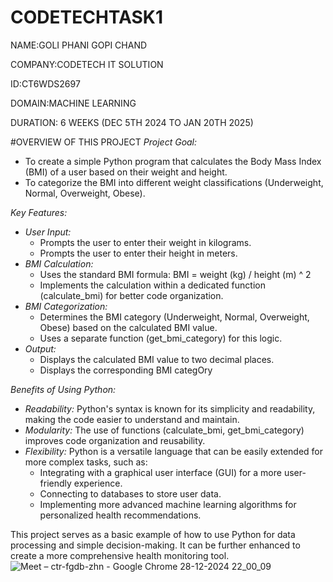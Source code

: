 # CODETECHTASK1
NAME:GOLI PHANI GOPI CHAND

COMPANY:CODETECH IT SOLUTION

ID:CT6WDS2697

DOMAIN:MACHINE LEARNING

DURATION: 6 WEEKS (DEC 5TH 2024 TO JAN 20TH 2025)

#OVERVIEW OF THIS PROJECT 
*Project Goal:*

* To create a simple Python program that calculates the Body Mass Index (BMI) of a user based on their weight and height.
* To categorize the BMI into different weight classifications (Underweight, Normal, Overweight, Obese).

*Key Features:*

* *User Input:* 
    * Prompts the user to enter their weight in kilograms.
    * Prompts the user to enter their height in meters.
* *BMI Calculation:*
    * Uses the standard BMI formula: BMI = weight (kg) / height (m) ^ 2 
    * Implements the calculation within a dedicated function (calculate_bmi) for better code organization.
* *BMI Categorization:*
    * Determines the BMI category (Underweight, Normal, Overweight, Obese) based on the calculated BMI value.
    * Uses a separate function (get_bmi_category) for this logic.
* *Output:*
    * Displays the calculated BMI value to two decimal places.
    * Displays the corresponding BMI categOry

*Benefits of Using Python:*

* *Readability:* Python's syntax is known for its simplicity and readability, making the code easier to understand and maintain.
* *Modularity:* The use of functions (calculate_bmi, get_bmi_category) improves code organization and reusability.
* *Flexibility:* Python is a versatile language that can be easily extended for more complex tasks, such as:
    * Integrating with a graphical user interface (GUI) for a more user-friendly experience.
    * Connecting to databases to store user data.
    * Implementing more advanced machine learning algorithms for personalized health recommendations.

This project serves as a basic example of how to use Python for data processing and simple decision-making. It can be further enhanced to create a more comprehensive health monitoring tool.
![Meet – ctr-fgdb-zhn - Google Chrome 28-12-2024 22_00_09](https://github.com/user-attachments/assets/d5a4159d-f302-4110-92cf-058c772d3c9a)
